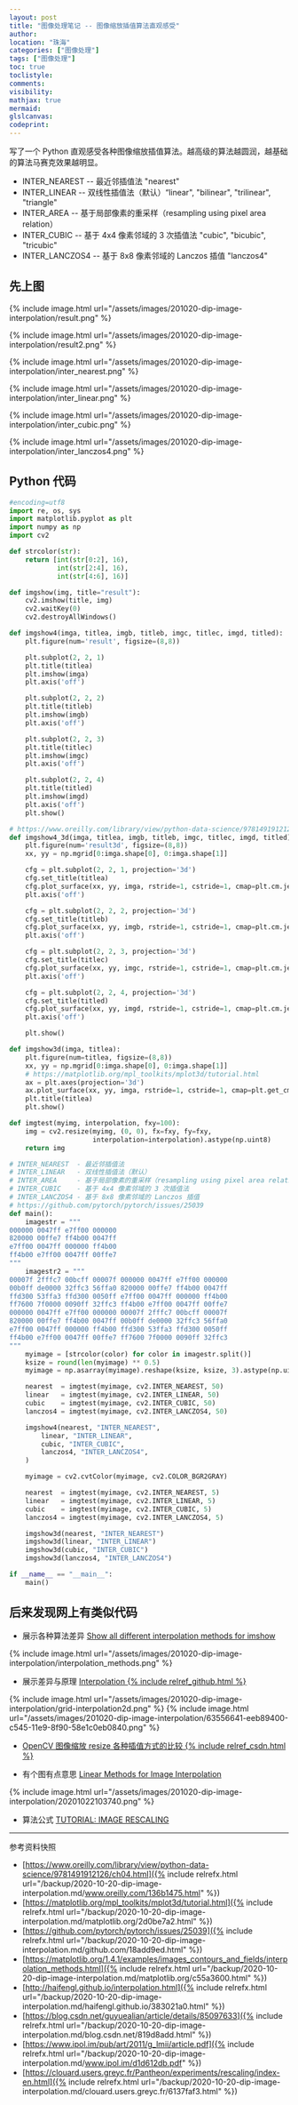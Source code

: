 ```yaml
---
layout: post
title: "图像处理笔记 -- 图像缩放插值算法直观感受"
author:
location: "珠海"
categories: ["图像处理"]
tags: ["图像处理"]
toc: true
toclistyle:
comments:
visibility:
mathjax: true
mermaid:
glslcanvas:
codeprint:
---
```


写了一个 Python 直观感受各种图像缩放插值算法。越高级的算法越圆润，越基础的算法马赛克效果越明显。

* INTER_NEAREST  -- 最近邻插值法 "nearest"
* INTER_LINEAR   -- 双线性插值法（默认）“linear", "bilinear", "trilinear", "triangle"
* INTER_AREA     -- 基于局部像素的重采样（resampling using pixel area relation）
* INTER_CUBIC    -- 基于 4x4 像素邻域的 3 次插值法 "cubic", "bicubic", "tricubic"
* INTER_LANCZOS4 -- 基于 8x8 像素邻域的 Lanczos 插值 "lanczos4"


## 先上图

{% include image.html url="/assets/images/201020-dip-image-interpolation/result.png" %}

{% include image.html url="/assets/images/201020-dip-image-interpolation/result2.png" %}

{% include image.html url="/assets/images/201020-dip-image-interpolation/inter_nearest.png" %}

{% include image.html url="/assets/images/201020-dip-image-interpolation/inter_linear.png" %}

{% include image.html url="/assets/images/201020-dip-image-interpolation/inter_cubic.png" %}

{% include image.html url="/assets/images/201020-dip-image-interpolation/inter_lanczos4.png" %}


## Python 代码

```python
#encoding=utf8
import re, os, sys
import matplotlib.pyplot as plt
import numpy as np
import cv2

def strcolor(str):
    return [int(str[0:2], 16),
            int(str[2:4], 16),
            int(str[4:6], 16)]

def imgshow(img, title="result"):
    cv2.imshow(title, img)
    cv2.waitKey(0)
    cv2.destroyAllWindows()

def imgshow4(imga, titlea, imgb, titleb, imgc, titlec, imgd, titled):
    plt.figure(num='result', figsize=(8,8))

    plt.subplot(2, 2, 1)
    plt.title(titlea)
    plt.imshow(imga)
    plt.axis('off')

    plt.subplot(2, 2, 2)
    plt.title(titleb)
    plt.imshow(imgb)
    plt.axis('off')

    plt.subplot(2, 2, 3)
    plt.title(titlec)
    plt.imshow(imgc)
    plt.axis('off')

    plt.subplot(2, 2, 4)
    plt.title(titled)
    plt.imshow(imgd)
    plt.axis('off')
    plt.show()

# https://www.oreilly.com/library/view/python-data-science/9781491912126/ch04.html
def imgshow4_3d(imga, titlea, imgb, titleb, imgc, titlec, imgd, titled):
    plt.figure(num='result3d', figsize=(8,8))
    xx, yy = np.mgrid[0:imga.shape[0], 0:imga.shape[1]]

    cfg = plt.subplot(2, 2, 1, projection='3d')
    cfg.set_title(titlea)
    cfg.plot_surface(xx, yy, imga, rstride=1, cstride=1, cmap=plt.cm.jet, linewidth=0, antialiased=False)
    plt.axis('off')

    cfg = plt.subplot(2, 2, 2, projection='3d')
    cfg.set_title(titleb)
    cfg.plot_surface(xx, yy, imgb, rstride=1, cstride=1, cmap=plt.cm.jet, linewidth=0, antialiased=False)
    plt.axis('off')

    cfg = plt.subplot(2, 2, 3, projection='3d')
    cfg.set_title(titlec)
    cfg.plot_surface(xx, yy, imgc, rstride=1, cstride=1, cmap=plt.cm.jet, linewidth=0, antialiased=False)
    plt.axis('off')

    cfg = plt.subplot(2, 2, 4, projection='3d')
    cfg.set_title(titled)
    cfg.plot_surface(xx, yy, imgd, rstride=1, cstride=1, cmap=plt.cm.jet, linewidth=0, antialiased=False)
    plt.axis('off')

    plt.show()

def imgshow3d(imga, titlea):
    plt.figure(num=titlea, figsize=(8,8))
    xx, yy = np.mgrid[0:imga.shape[0], 0:imga.shape[1]]
    # https://matplotlib.org/mpl_toolkits/mplot3d/tutorial.html
    ax = plt.axes(projection='3d')
    ax.plot_surface(xx, yy, imga, rstride=1, cstride=1, cmap=plt.get_cmap('rainbow'), edgecolor='none') # 'viridis'
    plt.title(titlea)
    plt.show()

def imgtest(myimg, interpolation, fxy=100):
    img = cv2.resize(myimg, (0, 0), fx=fxy, fy=fxy,
                     interpolation=interpolation).astype(np.uint8)
    return img

# INTER_NEAREST  - 最近邻插值法
# INTER_LINEAR   - 双线性插值法（默认）
# INTER_AREA     - 基于局部像素的重采样（resampling using pixel area relation）
# INTER_CUBIC    - 基于 4x4 像素邻域的 3 次插值法
# INTER_LANCZOS4 - 基于 8x8 像素邻域的 Lanczos 插值
# https://github.com/pytorch/pytorch/issues/25039
def main():
    imagestr = """
000000 0047ff e7ff00 000000
820000 00ffe7 ff4b00 0047ff
e7ff00 0047ff 000000 ff4b00
ff4b00 e7ff00 0047ff 00ffe7
"""
    imagestr2 = """
00007f 2fffc7 00bcff 00007f 000000 0047ff e7ff00 000000
00b0ff de0000 32ffc3 56ffa0 820000 00ffe7 ff4b00 0047ff
ffd300 53ffa3 ffd300 0050ff e7ff00 0047ff 000000 ff4b00
ff7600 7f0000 0090ff 32ffc3 ff4b00 e7ff00 0047ff 00ffe7
000000 0047ff e7ff00 000000 00007f 2fffc7 00bcff 00007f
820000 00ffe7 ff4b00 0047ff 00b0ff de0000 32ffc3 56ffa0
e7ff00 0047ff 000000 ff4b00 ffd300 53ffa3 ffd300 0050ff
ff4b00 e7ff00 0047ff 00ffe7 ff7600 7f0000 0090ff 32ffc3
"""
    myimage = [strcolor(color) for color in imagestr.split()]
    ksize = round(len(myimage) ** 0.5)
    myimage = np.asarray(myimage).reshape(ksize, ksize, 3).astype(np.uint8)

    nearest  = imgtest(myimage, cv2.INTER_NEAREST, 50)
    linear   = imgtest(myimage, cv2.INTER_LINEAR, 50)
    cubic    = imgtest(myimage, cv2.INTER_CUBIC, 50)
    lanczos4 = imgtest(myimage, cv2.INTER_LANCZOS4, 50)

    imgshow4(nearest, "INTER_NEAREST",
        linear, "INTER_LINEAR",
        cubic, "INTER_CUBIC",
        lanczos4, "INTER_LANCZOS4",
    )

    myimage = cv2.cvtColor(myimage, cv2.COLOR_BGR2GRAY)

    nearest  = imgtest(myimage, cv2.INTER_NEAREST, 5)
    linear   = imgtest(myimage, cv2.INTER_LINEAR, 5)
    cubic    = imgtest(myimage, cv2.INTER_CUBIC, 5)
    lanczos4 = imgtest(myimage, cv2.INTER_LANCZOS4, 5)

    imgshow3d(nearest, "INTER_NEAREST")
    imgshow3d(linear, "INTER_LINEAR")
    imgshow3d(cubic, "INTER_CUBIC")
    imgshow3d(lanczos4, "INTER_LANCZOS4")

if __name__ == "__main__":
    main()

```


## 后来发现网上有类似代码

* 展示各种算法差异 [Show all different interpolation methods for imshow](https://matplotlib.org/1.4.1/examples/images_contours_and_fields/interpolation_methods.html)

{% include image.html url="/assets/images/201020-dip-image-interpolation/interpolation_methods.png" %}

* 展示差异与原理 [Interpolation {% include relref_github.html %}](http://haifengl.github.io/interpolation.html)

{% include image.html url="/assets/images/201020-dip-image-interpolation/grid-interpolation2d.png" %}
{% include image.html url="/assets/images/201020-dip-image-interpolation/63556641-eeb89400-c545-11e9-8f90-58e1c0eb0840.png" %}

* [OpenCV 图像缩放 resize 各种插值方式的比较 {% include relref_csdn.html %}](https://blog.csdn.net/guyuealian/article/details/85097633)

* 有个图有点意思 [Linear Methods for Image Interpolation](https://www.ipol.im/pub/art/2011/g_lmii/article.pdf)

{% include image.html url="/assets/images/201020-dip-image-interpolation/20201022103740.png" %}

* 算法公式 [TUTORIAL: IMAGE RESCALING](https://clouard.users.greyc.fr/Pantheon/experiments/rescaling/index-en.html)

<hr class='reviewline'/>
<p class='reviewtip'><script type='text/javascript' src='{% include relref.html url="/assets/reviewjs/blogs/2020-10-20-dip-image-interpolation.md.js" %}'></script></p>
<font class='ref_snapshot'>参考资料快照</font>

- [https://www.oreilly.com/library/view/python-data-science/9781491912126/ch04.html]({% include relrefx.html url="/backup/2020-10-20-dip-image-interpolation.md/www.oreilly.com/136b1475.html" %})
- [https://matplotlib.org/mpl_toolkits/mplot3d/tutorial.html]({% include relrefx.html url="/backup/2020-10-20-dip-image-interpolation.md/matplotlib.org/2d0be7a2.html" %})
- [https://github.com/pytorch/pytorch/issues/25039]({% include relrefx.html url="/backup/2020-10-20-dip-image-interpolation.md/github.com/18add9ed.html" %})
- [https://matplotlib.org/1.4.1/examples/images_contours_and_fields/interpolation_methods.html]({% include relrefx.html url="/backup/2020-10-20-dip-image-interpolation.md/matplotlib.org/c55a3600.html" %})
- [http://haifengl.github.io/interpolation.html]({% include relrefx.html url="/backup/2020-10-20-dip-image-interpolation.md/haifengl.github.io/383021a0.html" %})
- [https://blog.csdn.net/guyuealian/article/details/85097633]({% include relrefx.html url="/backup/2020-10-20-dip-image-interpolation.md/blog.csdn.net/819d8add.html" %})
- [https://www.ipol.im/pub/art/2011/g_lmii/article.pdf]({% include relrefx.html url="/backup/2020-10-20-dip-image-interpolation.md/www.ipol.im/d1d612db.pdf" %})
- [https://clouard.users.greyc.fr/Pantheon/experiments/rescaling/index-en.html]({% include relrefx.html url="/backup/2020-10-20-dip-image-interpolation.md/clouard.users.greyc.fr/6137faf3.html" %})
